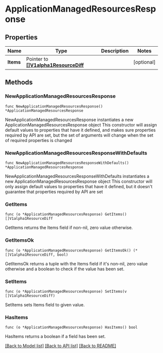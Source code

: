 # ApplicationManagedResourcesResponse

## Properties

Name | Type | Description | Notes
------------ | ------------- | ------------- | -------------
**Items** | Pointer to [**[]V1alpha1ResourceDiff**](V1alpha1ResourceDiff.md) |  | [optional] 

## Methods

### NewApplicationManagedResourcesResponse

`func NewApplicationManagedResourcesResponse() *ApplicationManagedResourcesResponse`

NewApplicationManagedResourcesResponse instantiates a new ApplicationManagedResourcesResponse object
This constructor will assign default values to properties that have it defined,
and makes sure properties required by API are set, but the set of arguments
will change when the set of required properties is changed

### NewApplicationManagedResourcesResponseWithDefaults

`func NewApplicationManagedResourcesResponseWithDefaults() *ApplicationManagedResourcesResponse`

NewApplicationManagedResourcesResponseWithDefaults instantiates a new ApplicationManagedResourcesResponse object
This constructor will only assign default values to properties that have it defined,
but it doesn't guarantee that properties required by API are set

### GetItems

`func (o *ApplicationManagedResourcesResponse) GetItems() []V1alpha1ResourceDiff`

GetItems returns the Items field if non-nil, zero value otherwise.

### GetItemsOk

`func (o *ApplicationManagedResourcesResponse) GetItemsOk() (*[]V1alpha1ResourceDiff, bool)`

GetItemsOk returns a tuple with the Items field if it's non-nil, zero value otherwise
and a boolean to check if the value has been set.

### SetItems

`func (o *ApplicationManagedResourcesResponse) SetItems(v []V1alpha1ResourceDiff)`

SetItems sets Items field to given value.

### HasItems

`func (o *ApplicationManagedResourcesResponse) HasItems() bool`

HasItems returns a boolean if a field has been set.


[[Back to Model list]](../README.md#documentation-for-models) [[Back to API list]](../README.md#documentation-for-api-endpoints) [[Back to README]](../README.md)


